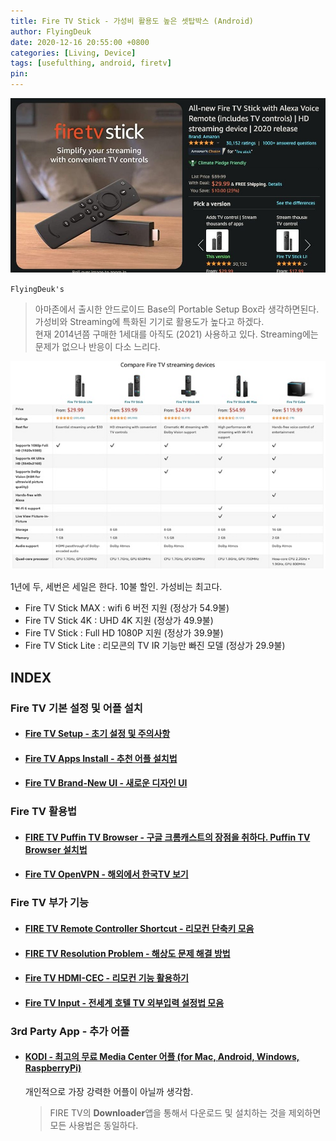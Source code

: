 ```yaml
---
title: Fire TV Stick - 가성비 활용도 높은 셋탑박스 (Android)
author: FlyingDeuk
date: 2020-12-16 20:55:00 +0800
categories: [Living, Device]
tags: [usefulthing, android, firetv]
pin:
---
```


![fire](/img/living/fire/stick.jpg)


`FlyingDeuk's`
> 아마존에서 출시한 안드로이드 Base의 Portable Setup Box라 생각하면된다.  <br>
가성비와 Streaming에 특화된 기기로 활용도가 높다고 하겠다. <br>
현재 2014년쯤 구매한 1세대를 아직도 (2021) 사용하고 있다. Streaming에는 문제가 없으나 반응이 다소 느리다.

![fire](/img/living/fire/firetvpilot1.jpg)

1년에 두, 세번은 세일은 한다. 10불 할인. 가성비는 최고다.

- Fire TV Stick MAX : wifi 6 버전 지원 (정상가 54.9불)<br>
- Fire TV Stick 4K : UHD 4K 지원 (정상가 49.9불)<br>
- Fire TV Stick : Full HD 1080P 지원 (정상가 39.9불)<br>
- Fire TV Stick Lite : 리모콘의 TV IR 기능만 빠진 모델 (정상가 29.9불)<br>

## INDEX

### Fire TV 기본 설정 및 어플 설치
- #### [Fire TV Setup - 초기 설정 및 주의사항](/posts/Fire-TV/)

- #### [Fire TV Apps Install - 추천 어플 설치법](/posts/Fire-TV1/)

- #### [Fire TV Brand-New UI - 새로운 디자인 UI](/posts/FireTV-new/)

### Fire TV 활용법
- #### [FIRE TV Puffin TV Browser - 구글 크롬캐스트의 장점을 취하다. Puffin TV Browser 설치법](/posts/FireTV-puffin/)

- #### [Fire TV OpenVPN  - 해외에서 한국TV 보기](/posts/Fire-TV-VPN/)

### Fire TV 부가 기능
- #### [FIRE TV Remote Controller Shortcut - 리모컨 단축키 모음](/posts/FireTV-remote/)

- #### [FIRE TV Resolution Problem - 해상도 문제 해결 방법](/posts/FireTV-resolution/)

- #### [Fire TV HDMI-CEC - 리모컨 기능 활용하기](/posts/FireHDMI/)

- #### [Fire TV Input - 전세계 호텔 TV 외부입력 설정법 모음](/posts/TVinput/)

### 3rd Party App - 추가 어플

- #### [KODI - 최고의 무료 Media Center 어플 (for Mac, Android, Windows, RaspberryPi)](/posts/KODI/)
  개인적으로 가장 강력한 어플이 아닐까 생각함.
  >FIRE TV의 **Downloader**앱을 통해서 다운로드 및 설치하는 것을 제외하면 모든 사용법은 동일하다.
